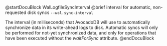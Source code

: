 
@startDocuBlock WalLogfileSyncInterval
@brief interval for automatic, non-requested disk syncs
`--wal.sync-interval`

The interval (in milliseconds) that AvocadoDB will use to automatically
synchronize data in its write-ahead logs to disk. Automatic syncs will
only
be performed for not-yet synchronized data, and only for operations that
have been executed without the *waitForSync* attribute.
@endDocuBlock

